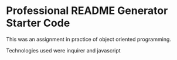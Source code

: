 # Professional README Generator Starter Code

This was an assignment in practice of object oriented programming.

Technologies used were inquirer and javascript
